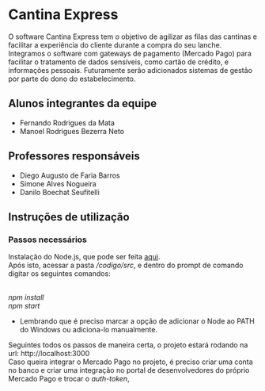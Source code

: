# Cantina Express
O software Cantina Express tem o objetivo de agilizar as filas das cantinas e facilitar a experiência do cliente durante a compra do seu lanche. Integramos o software com gateways de pagamento (Mercado Pago) para facilitar o tratamento de dados sensíveis, como cartão de crédito, e informações pessoais. Futuramente serão adicionados sistemas de gestão por parte do dono do estabelecimento.

## Alunos integrantes da equipe

* Fernando Rodrigues da Mata
* Manoel Rodrigues Bezerra Neto

## Professores responsáveis

* Diego Augusto de Faria Barros
* Simone Alves Nogueira
* Danilo Boechat Seufitelli

## Instruções de utilização

### Passos necessários
Instalação do Node.js, que pode ser feita [aqui](https://nodejs.org/en/download/package-manager).</br>
Após isto, acessar a pasta */codigo/src*, e dentro do prompt de comando digitar os seguintes comandos:</br></br>

*npm install*</br>
*npm start*</br>

- Lembrando que é preciso marcar a opção de adicionar o Node ao PATH do Windows ou adiciona-lo manualmente.</br>

Seguintes todos os passos de maneira certa, o projeto estará rodando na url: http://localhost:3000</br>
Caso queira integrar o Mercado Pago no projeto, é preciso criar uma conta no banco e criar uma integração no portal de desenvolvedores do próprio Mercado Pago e trocar o *auth-token*,
